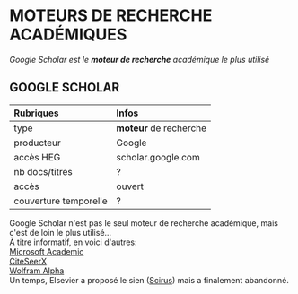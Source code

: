 # MOTEURS DE RECHERCHE ACADÉMIQUES

*Google Scholar est le **moteur de recherche** académique le plus utilisé*   

## GOOGLE SCHOLAR

| Rubriques | Infos |
| :-------- | :---- |
| type | **moteur** de recherche |
| producteur | Google |
| accès HEG | scholar.google.com |
| nb docs/titres | ? |
| accès | ouvert |
| couverture temporelle | ? |

Google Scholar n'est pas le seul moteur de recherche académique, mais c'est de loin le plus utilisé...   
À titre informatif, en voici d'autres:   
[Microsoft Academic](http://academic.microsoft.com/)   
[CiteSeerX](http://citeseerx.ist.psu.edu)   
[Wolfram Alpha](https://www.wolframalpha.com)    
Un temps, Elsevier a proposé le sien ([Scirus](https://web.archive.org/web/20180809192123/sciencedirect.com/scirus/)) mais a finalement abandonné.   
